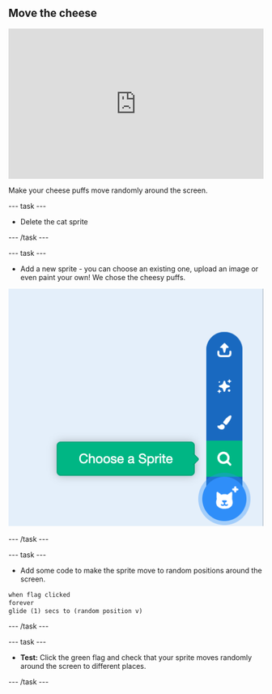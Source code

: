## Move the cheese 

<div style="position: relative; width: 100%; overflow: hidden; padding-top: 56.25%;">
<p><iframe style="position: absolute; top: 0; left: 0; right: 0; width: 100%; height: 100%; border: none;" src="https://www.youtube.com/embed/GuEUUHJcvDo?rel=0&cc_load_policy=1" width="560" height="315" allowfullscreen allow="accelerometer; autoplay; clipboard-write; encrypted-media; gyroscope; picture-in-picture; web-share"></iframe></p>
</div>

Make your cheese puffs move randomly around the screen. 

--- task ---

+ Delete the cat sprite

--- /task ---

--- task ---

+ Add a new sprite - you can choose an existing one, upload an image or even paint your own! We chose the cheesy puffs.

![Choose a new sprite](images/choose-sprite.png)

--- /task ---

--- task --- 

+ Add some code to make the sprite move to random positions around the screen. 

```blocks3
when flag clicked
forever
glide (1) secs to (random position v)
```

--- /task ---

--- task ---

+ **Test:** Click the green flag and check that your sprite moves randomly around the screen to different places.

--- /task ---

